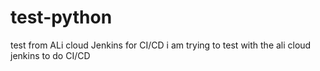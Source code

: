 # test-python
test from ALi cloud Jenkins for CI/CD 
i am trying to test with the ali cloud jenkins to do CI/CD
